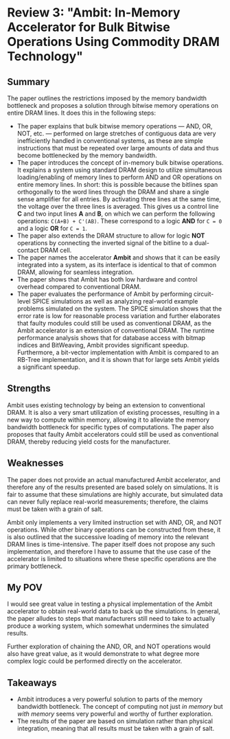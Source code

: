 # Review 3: "Ambit: In-Memory Accelerator for Bulk Bitwise Operations Using Commodity DRAM Technology"

## Summary

The paper outlines the restrictions imposed by the memory bandwidth bottleneck and proposes a solution through bitwise memory operations on entire DRAM lines. It does this in the following steps:

- The paper explains that bulk bitwise memory operations — AND, OR, NOT, etc. — performed on large stretches of contiguous data are very inefficiently handled in conventional systems, as these are simple instructions that must be repeated over large amounts of data and thus become bottlenecked by the memory bandwidth.  
- The paper introduces the concept of in-memory bulk bitwise operations. It explains a system using standard DRAM design to utilize simultaneous loading/enabling of memory lines to perform AND and OR operations on entire memory lines. In short: this is possible because the bitlines span orthogonally to the word lines through the DRAM and share a single sense amplifier for all entries. By activating three lines at the same time, the voltage over the three lines is averaged. This gives us a control line **C** and two input lines **A** and **B**, on which we can perform the following operations: `C(A+B) + C'(AB)`. These correspond to a logic **AND** for `C = 0` and a logic **OR** for `C = 1`.  
- The paper also extends the DRAM structure to allow for logic **NOT** operations by connecting the inverted signal of the bitline to a dual-contact DRAM cell.  
- The paper names the accelerator **Ambit** and shows that it can be easily integrated into a system, as its interface is identical to that of common DRAM, allowing for seamless integration.  
- The paper shows that Ambit has both low hardware and control overhead compared to conventional DRAM.  
- The paper evaluates the performance of Ambit by performing circuit-level SPICE simulations as well as analyzing real-world example problems simulated on the system. The SPICE simulation shows that the error rate is low for reasonable process variation and further elaborates that faulty modules could still be used as conventional DRAM, as the Ambit accelerator is an extension of conventional DRAM. The runtime performance analysis shows that for database access with bitmap indices and BitWeaving, Ambit provides significant speedup. Furthermore, a bit-vector implementation with Ambit is compared to an RB-Tree implementation, and it is shown that for large sets Ambit yields a significant speedup.

## Strengths

Ambit uses existing technology by being an extension to conventional DRAM. It is also a very smart utilization of existing processes, resulting in a new way to compute within memory, allowing it to alleviate the memory bandwidth bottleneck for specific types of computations. The paper also proposes that faulty Ambit accelerators could still be used as conventional DRAM, thereby reducing yield costs for the manufacturer.

## Weaknesses

The paper does not provide an actual manufactured Ambit accelerator, and therefore any of the results presented are based solely on simulations. It is fair to assume that these simulations are highly accurate, but simulated data can never fully replace real-world measurements; therefore, the claims must be taken with a grain of salt.  

Ambit only implements a very limited instruction set with AND, OR, and NOT operations. While other binary operations can be constructed from these, it is also outlined that the successive loading of memory into the relevant DRAM lines is time-intensive. The paper itself does not propose any such implementation, and therefore I have to assume that the use case of the accelerator is limited to situations where these specific operations are the primary bottleneck.

## My POV

I would see great value in testing a physical implementation of the Ambit accelerator to obtain real-world data to back up the simulations. In general, the paper alludes to steps that manufacturers still need to take to actually produce a working system, which somewhat undermines the simulated results.  

Further exploration of chaining the AND, OR, and NOT operations would also have great value, as it would demonstrate to what degree more complex logic could be performed directly on the accelerator.

## Takeaways

- Ambit introduces a very powerful solution to parts of the memory bandwidth bottleneck. The concept of computing not just *in memory* but *with memory* seems very powerful and worthy of further exploration.  
- The results of the paper are based on simulation rather than physical integration, meaning that all results must be taken with a grain of salt.
